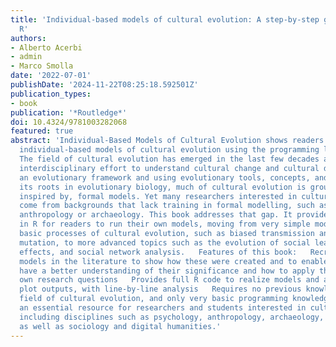 ```yaml
---
title: 'Individual-based models of cultural evolution: A step-by-step guide using
  R'
authors:
- Alberto Acerbi
- admin
- Marco Smolla
date: '2022-07-01'
publishDate: '2024-11-22T08:25:18.592501Z'
publication_types:
- book
publication: '*Routledge*'
doi: 10.4324/9781003282068
featured: true
abstract: 'Individual-Based Models of Cultural Evolution shows readers how to create
  individual-based models of cultural evolution using the programming language R.
  The field of cultural evolution has emerged in the last few decades as a thriving,
  interdisciplinary effort to understand cultural change and cultural diversity within
  an evolutionary framework and using evolutionary tools, concepts, and methods.   Given
  its roots in evolutionary biology, much of cultural evolution is grounded in, or
  inspired by, formal models. Yet many researchers interested in cultural evolution
  come from backgrounds that lack training in formal modelling, such as psychology,
  anthropology or archaeology. This book addresses that gap. It provides example code
  in R for readers to run their own models, moving from very simple models of the
  basic processes of cultural evolution, such as biased transmission and cultural
  mutation, to more advanced topics such as the evolution of social learning, demographic
  effects, and social network analysis.   Features of this book:   Recreates existing
  models in the literature to show how these were created and to enable readers to
  have a better understanding of their significance and how to apply them to their
  own research questions   Provides full R code to realize models and analyse and
  plot outputs, with line-by-line analysis   Requires no previous knowledge of the
  field of cultural evolution, and only very basic programming knowledge   This is
  an essential resource for researchers and students interested in cultural evolution,
  including disciplines such as psychology, anthropology, archaeology, and biology
  as well as sociology and digital humanities.'
---
```

